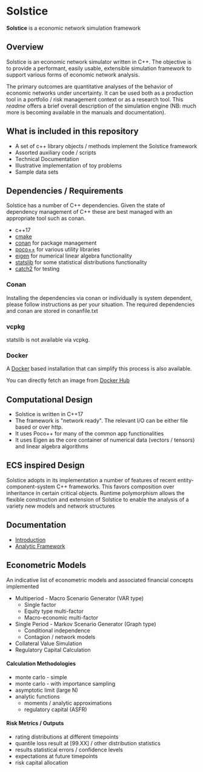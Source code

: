 # Solstice

**Solstice** is a economic network simulation framework

## Overview

Solstice is an economic network simulator written in C++. The objective is to provide a performant, easily usable, extensible simulation framework to support various forms of economic network analysis.

The primary outcomes are quantitative analyses of the behavior of economic networks under uncertainty. It can be used both as a production tool in a portfolio / risk management context or as a research tool. This _readme_ offers a brief overall description of the simulation engine (NB: much more is becoming available in the manuals and documentation). 

## What is included in this repository

- A set of c++ library objects / methods implement the Solstice framework
- Assorted auxiliary code / scripts
- Technical Documentation
- Illustrative implementation of toy problems
- Sample data sets

## Dependencies / Requirements

Solstice has a number of C++ dependencies. Given the state of dependency management of C++ these are best managed with an appropriate tool such as conan.

* c++17
* [cmake](https://cmake.org/)
* [conan](https://docs.conan.io/2/installation.html) for package management
* [poco++](https://pocoproject.org/) for various utility libraries
* [eigen](https://eigen.tuxfamily.org/index.php?title=Main_Page) for numerical linear algebra functionality
* [statslib](https://statslib.readthedocs.io/en/latest/index.html) for some statistical distributions functionality
* [catch2](https://github.com/catchorg/Catch2) for testing

### Conan

Installing the dependencies via conan or individually is system dependent, please follow instructions as per your situation. The required dependencies and conan are stored in conanfile.txt

### vcpkg

statslib is not available via vcpkg. 

### Docker

A [Docker](/Dockerfile) based installation that can simplify this process is also available. 

You can directly fetch an image from [Docker Hub](https://hub.docker.com/repository/docker/openrisk/solstice/general) 

## Computational Design

* Solstice is written in C++17
* The framework is "network ready". The relevant I/O can be either file based or over http. 
* It uses Poco++ for many of the common app functionalities
* It uses Eigen as the core container of numerical data (vectors / tensors) and linear algebra algorithms

## ECS inspired Design

Solstice adopts in its implementation a number of features of recent entity-component-system C++ frameworks. This favors composition over inheritance in certain critical objects. Runtime polymorphism allows the flexible construction and extension of Solstice to enable the analysis of a variety new models and network structures

## Documentation

* [Introduction](manuals/solstice_introduction_0.1.pdf)
* [Analytic Framework](manuals/solstice_analytics_0.1.pdf)

## Econometric Models

An indicative list of econometric models and associated financial concepts implemented

* Multiperiod - Macro Scenario Generator (VAR type)
  * Single factor
  * Equity type multi-factor
  * Macro-economic multi-factor
* Single Period - Markov Scenario Generator (Graph type)
  * Conditional independence
  * Contagion / network models 
* Collateral Value Simulation
* Regulatory Capital Calculation

#### Calculation Methodologies

* monte carlo - simple
* monte carlo - with importance sampling
* asymptotic limit (large N)
* analytic functions
  * moments / analytic approximations
  * regulatory capital (ASFR)

#### Risk Metrics / Outputs

* rating distributions at different timepoints
* quantile loss result at [99.XX] / other distribution statistics
* results statistical errors / confidence levels
* expectations at future timepoints
* risk capital allocation

